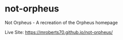# not-orpheus
Not Orpheus - A recreation of the Orpheus homepage




Live Site: https://mroberts70.github.io/not-orpheus/
